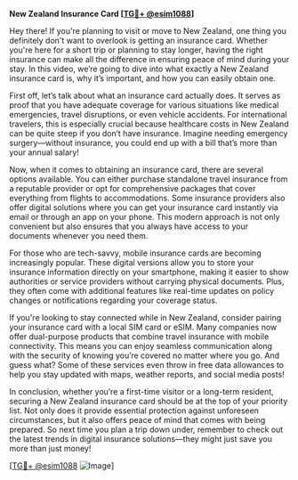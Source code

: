 **New Zealand Insurance Card [[TG💪+ @esim1088](https://t.me/s/esim1088)]**

Hey there! If you're planning to visit or move to New Zealand, one thing you definitely don't want to overlook is getting an insurance card. Whether you're here for a short trip or planning to stay longer, having the right insurance can make all the difference in ensuring peace of mind during your stay. In this video, we’re going to dive into what exactly a New Zealand insurance card is, why it’s important, and how you can easily obtain one.

First off, let’s talk about what an insurance card actually does. It serves as proof that you have adequate coverage for various situations like medical emergencies, travel disruptions, or even vehicle accidents. For international travelers, this is especially crucial because healthcare costs in New Zealand can be quite steep if you don’t have insurance. Imagine needing emergency surgery—without insurance, you could end up with a bill that’s more than your annual salary!

Now, when it comes to obtaining an insurance card, there are several options available. You can either purchase standalone travel insurance from a reputable provider or opt for comprehensive packages that cover everything from flights to accommodations. Some insurance providers also offer digital solutions where you can get your insurance card instantly via email or through an app on your phone. This modern approach is not only convenient but also ensures that you always have access to your documents whenever you need them.

For those who are tech-savvy, mobile insurance cards are becoming increasingly popular. These digital versions allow you to store your insurance information directly on your smartphone, making it easier to show authorities or service providers without carrying physical documents. Plus, they often come with additional features like real-time updates on policy changes or notifications regarding your coverage status.

If you're looking to stay connected while in New Zealand, consider pairing your insurance card with a local SIM card or eSIM. Many companies now offer dual-purpose products that combine travel insurance with mobile connectivity. This means you can enjoy seamless communication along with the security of knowing you’re covered no matter where you go. And guess what? Some of these services even throw in free data allowances to help you stay updated with maps, weather reports, and social media posts!

In conclusion, whether you’re a first-time visitor or a long-term resident, securing a New Zealand insurance card should be at the top of your priority list. Not only does it provide essential protection against unforeseen circumstances, but it also offers peace of mind that comes with being prepared. So next time you plan a trip down under, remember to check out the latest trends in digital insurance solutions—they might just save you more than just money!

[[TG💪+ @esim1088](https://t.me/s/esim1088) ![Image](https://i.postimg.cc/Y0z9fWf4/image.png)]